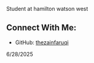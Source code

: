 

Student at hamilton watson west


## Connect With Me:
- GitHub: [thezainfaruqi](https://github.com/thezainfaruqi)

6/28/2025


